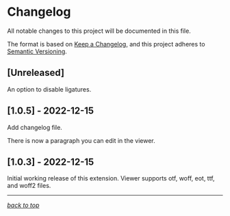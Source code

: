 # Changelog

All notable changes to this project will be documented in this file.

The format is based on [Keep a Changelog](https://keepachangelog.com/en/1.0.0/),
and this project adheres to [Semantic Versioning](https://semver.org/spec/v2.0.0.html).

## [Unreleased]

An option to disable ligatures.

## [1.0.5] - 2022-12-15

Add changelog file.

There is now a paragraph you can edit in the viewer.

## [1.0.3] - 2022-12-15

Initial working release of this extension. Viewer supports otf, woff, eot, ttf, and woff2 files.

---

[_back to top_](#changelog)
